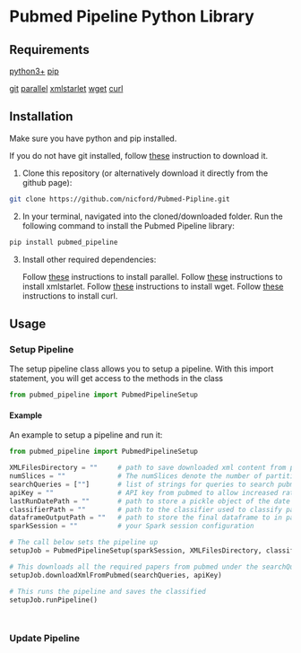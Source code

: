 # Pubmed Pipeline Python Library

## Requirements

[python3+](https://www.python.org/downloads/)
[pip](https://pypi.org/project/pip/)

[git](https://git-scm.com)
[parallel](https://www.gnu.org/software/parallel/)
[xmlstarlet](http://xmlstar.sourceforge.net)
[wget](https://www.gnu.org/software/wget/)
[curl](https://curl.haxx.se)


## Installation

Make sure you have python and pip installed.

If you do not have git installed, follow [these](https://git-scm.com/downloads) instruction to download it.

1. Clone this repository (or alternatively download it directly from the github page):
```bash
git clone https://github.com/nicford/Pubmed-Pipline.git
```

2. In your terminal, navigated into the cloned/downloaded folder.
   Run the following command to install the Pubmed Pipeline library:

```bash
pip install pubmed_pipeline
```


3. Install other required dependencies:

    Follow [these](https://www.gnu.org/software/parallel/) instructions to install parallel.
    Follow [these](http://xmlstar.sourceforge.net/download.php) instructions to install xmlstarlet.
    Follow [these](https://www.gnu.org/software/wget/) instructions to install wget.
    Follow [these](https://curl.haxx.se/download.html) instructions to install curl.



## Usage
### Setup Pipeline

The setup pipeline class allows you to setup a pipeline.
With this import statement, you will get access to the methods in the class
```python
from pubmed_pipeline import PubmedPipelineSetup
```

#### Example

An example to setup a pipeline and run it:

```python
from pubmed_pipeline import PubmedPipelineSetup

XMLFilesDirectory = ""     # path to save downloaded xml content from pubmed
numSlices = ""             # The numSlices denote the number of partitions the data would be parallelized to
searchQueries = [""]       # list of strings for queries to search pubmed for
apiKey = ""                # API key from pubmed to allow increased rate of requests, to avoid HTTP 429 error(see E-utilites website for how to get a key) 
lastRunDatePath = ""       # path to store a pickle object of the date when the setup is run (this is the same path to provide to the update job)
classifierPath = ""        # path to the classifier used to classify papers
dataframeOutputPath = ""   # path to store the final dataframe to in parquet form
sparkSession = ""          # your Spark session configuration

# The call below sets the pipeline up 
setupJob = PubmedPipelineSetup(sparkSession, XMLFilesDirectory, classifierPath, dataframeOutputPath, numSlices, lastRunDatePath)

# This downloads all the required papers from pubmed under the searchQueries
setupJob.downloadXmlFromPubmed(searchQueries, apiKey)

# This runs the pipeline and saves the classified 
setupJob.runPipeline()




```

### Update Pipeline